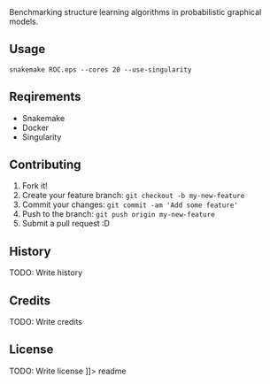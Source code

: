 <snippet>
  <content><![CDATA[
# ${1:Graphical model structure learning benchmarking}

Benchmarking structure learning algorithms in probabilistic graphical models.


## Usage

`snakemake ROC.eps --cores 20 --use-singularity`

## Reqirements
- Snakemake
- Docker
- Singularity


## Contributing

1. Fork it!
2. Create your feature branch: `git checkout -b my-new-feature`
3. Commit your changes: `git commit -am 'Add some feature'`
4. Push to the branch: `git push origin my-new-feature`
5. Submit a pull request :D

## History

TODO: Write history

## Credits

TODO: Write credits

## License

TODO: Write license
]]></content>
  <tabTrigger>readme</tabTrigger>
</snippet>